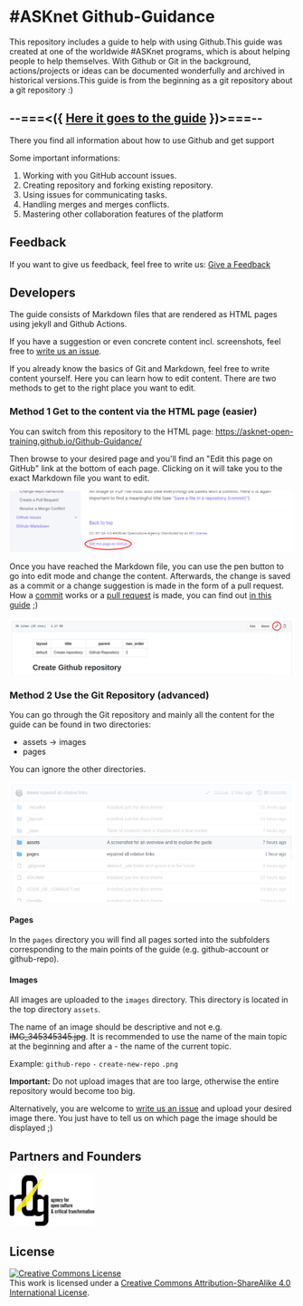 # #ASKnet Github-Guidance

This repository includes a guide to help with using Github.This guide was created at one of the worldwide #ASKnet programs, which is about helping people to help themselves.  With Github or Git in the background, actions/projects or ideas can be documented wonderfully and archived in historical versions.This guide is from the beginning as a git repository about a git repository :)

## --===<({   [Here it goes to the guide](https://asknet-open-training.github.io/Github-Guidance)   })>===--

There you find all information about how to use Github and get support

Some important informations:
1. Working with you GitHub account issues.
2. Creating repository and forking existing repository.
3. Using issues for communicating tasks.
4. Handling merges and merges conflicts.
5. Mastering other collaboration features of the platform

## Feedback

If you want to give us feedback, feel free to write us: [Give a Feedback](https://github.com/ASKnet-Open-Training/Github-Guidance/issues/new)

## Developers

The guide consists of Markdown files that are rendered as HTML pages using jekyll and Github Actions.

If you have a suggestion or even concrete content incl. screenshots, feel free to [write us an issue](https://github.com/ASKnet-Open-Training/Github-Guidance/issues/new).

If you already know the basics of Git and Markdown, feel free to write content yourself. Here you can learn how to edit content. There are two methods to get to the right place you want to edit.

### Method 1 Get to the content via the HTML page (easier)

You can switch from this repository to the HTML page: https://asknet-open-training.github.io/Github-Guidance/

Then browse to your desired page and you'll find an "Edit this page on GitHub" link at the bottom of each page. Clicking on it will take you to the exact Markdown file you want to edit.

![Edit this page](assets/images/readme-edit-this-page.png)

Once you have reached the Markdown file, you can use the pen button to go into edit mode and change the content. Afterwards, the change is saved as a commit or a change suggestion is made in the form of a pull request. How a [commit](https://asknet-open-training.github.io/Github-Guidance/pages/github-repo/file-save/) works or a [pull request](https://asknet-open-training.github.io/Github-Guidance/pages/github-repo/pull-request-create/) is made, you can find out [in this guide](https://asknet-open-training.github.io/Github-Guidance/) ;)

![Edit file.png](assets/images/readme-edit-file.png)

### Method 2 Use the Git Repository (advanced)

You can go through the Git repository and mainly all the content for the guide can be found in two directories:

- assets -> images
- pages

You can ignore the other directories.

![Folders for the guide](assets/images/readme-folders-for-the-guide.png)

#### Pages

In the `pages` directory you will find all pages sorted into the subfolders corresponding to the main points of the guide (e.g. github-account or github-repo).

#### Images

All images are uploaded to the `images` directory. This directory is located in the top directory `assets`. 

The name of an image should be descriptive and not e.g. ~~IMG_345345345.jpg~~. It is recommended to use the name of the main topic at the beginning and after a - the name of the current topic.

Example: `github-repo` `-` `create-new-repo` `.png`

**Important:** Do not upload images that are too large, otherwise the entire repository would become too big.

Alternatively, you are welcome to [write us an issue](https://github.com/ASKnet-Open-Training/Github-Guidance/issues/new) and upload your desired image there. You just have to tell us on which page the image should be displayed ;) 

## Partners and Founders

![r0g Logo](assets/images/readme-r0g-logo.png)

## License

<a rel="license" href="http://creativecommons.org/licenses/by-sa/4.0/"><img alt="Creative Commons License" style="border-width:0" src="https://i.creativecommons.org/l/by-sa/4.0/88x31.png" /></a><br />This work is licensed under a <a rel="license" href="http://creativecommons.org/licenses/by-sa/4.0/">Creative Commons Attribution-ShareAlike 4.0 International License</a>.